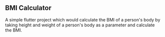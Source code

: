 ## BMI Calculator

A simple flutter project which would calculate the BMI of a person's body by taking height and weight of a person's body as a parameter and calculate the BMI. 
